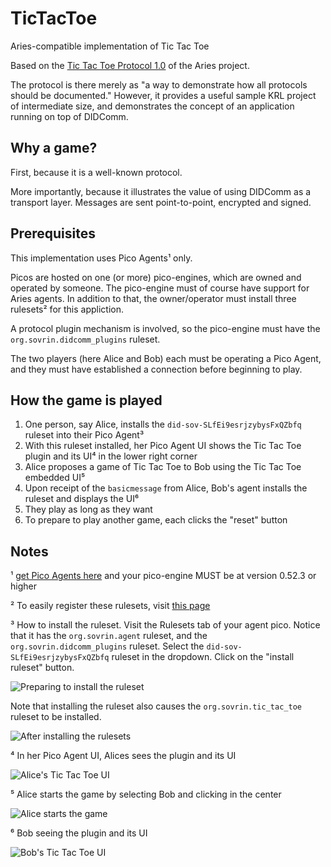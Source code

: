 # TicTacToe
Aries-compatible implementation of Tic Tac Toe

Based on the [Tic Tac Toe Protocol 1.0](https://github.com/hyperledger/aries-rfcs/blob/master/concepts/0003-protocols/tictactoe/README.md) of the Aries project.

The protocol is there merely as "a way to demonstrate how all protocols should be documented."
However, it provides a useful sample KRL project of intermediate size,
and demonstrates the concept of an application running on top of DIDComm.

## Why a game?

First, because it is a well-known protocol.

More importantly, because it illustrates the value of using DIDComm as a transport layer.
Messages are sent point-to-point, encrypted and signed.

## Prerequisites

This implementation uses Pico Agents¹ only.

Picos are hosted on one (or more) pico-engines, which are owned and operated by someone.
The pico-engine must of course have support for Aries agents.
In addition to that, the owner/operator must install three rulesets² for this appliction.

A protocol plugin mechanism is involved, so the pico-engine must have
the `org.sovrin.didcomm_plugins` ruleset.

The two players (here Alice and Bob) each must be operating a Pico Agent,
and they must have established a connection before beginning to play.

## How the game is played

1. One person, say Alice, installs the `did-sov-SLfEi9esrjzybysFxQZbfq` ruleset into their Pico Agent³
1. With this ruleset installed, her Pico Agent UI shows the Tic Tac Toe plugin and its UI⁴ in the lower right corner
1. Alice proposes a game of Tic Tac Toe to Bob using the Tic Tac Toe embedded UI⁵
1. Upon receipt of the `basicmessage` from Alice, Bob's agent installs the ruleset and displays the UI⁶
1. They play as long as they want
1. To prepare to play another game, each clicks the "reset" button


## Notes

¹ [get Pico Agents here](https://github.com/Picolab/G2S) and your pico-engine MUST be at version 0.52.3 or higher

² To easily register these rulesets, visit [this page](https://picolab.github.io/TicTacToe/rids.html)

³ How to install the ruleset.
Visit the Rulesets tab of your agent pico.
Notice that it has the `org.sovrin.agent` ruleset, and the `org.sovrin.didcomm_plugins` ruleset.
Select the `did-sov-SLfEi9esrjzybysFxQZbfq` ruleset in the dropdown.
Click on the "install ruleset" button.

![Preparing to install the ruleset](https://picolab.github.io/TicTacToe/images/Step3a.png)

Note that installing the ruleset also causes the `org.sovrin.tic_tac_toe` ruleset to be installed.

![After installing the rulesets](https://picolab.github.io/TicTacToe/images/Step3b.png)

⁴ In her Pico Agent UI, Alices sees the plugin and its UI

![Alice's Tic Tac Toe UI](https://picolab.github.io/TicTacToe/images/Step4.png)

⁵ Alice starts the game by selecting Bob and clicking in the center

![Alice starts the game](https://picolab.github.io/TicTacToe/images/Step5.png)

⁶ Bob seeing the plugin and its UI

![Bob's Tic Tac Toe UI](https://picolab.github.io/TicTacToe/images/Step6.png)

